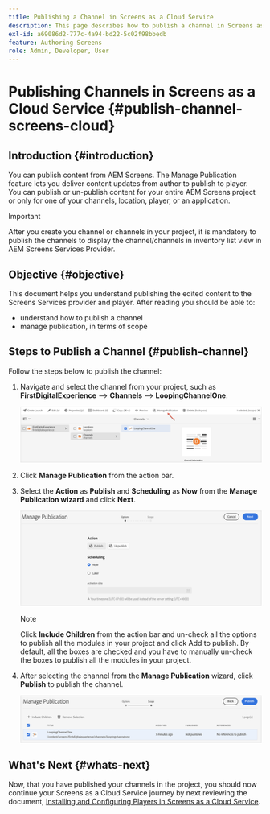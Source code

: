 ```yaml
---
title: Publishing a Channel in Screens as a Cloud Service
description: This page describes how to publish a channel in Screens as a Cloud Service.
exl-id: a69086d2-777c-4a94-bd22-5c02f98bbedb
feature: Authoring Screens
role: Admin, Developer, User
---
```

# Publishing Channels in Screens as a Cloud Service {#publish-channel-screens-cloud}

## Introduction {#introduction}

You can publish content from AEM Screens. The Manage Publication feature lets you deliver content updates from author to publish to player. You can publish or un-publish content for your entire AEM Screens project or only for one of your channels, location, player, or an application.

>[!IMPORTANT]
>After you create you channel or channels in your project, it is mandatory to publish the channels to display the channel/channels in inventory list view in AEM Screens Services Provider.

## Objective {#objective}

This document helps you understand publishing the edited content to the Screens Services provider and player. After reading you should be able to:

* understand how to publish a channel
* manage publication, in terms of scope

## Steps to Publish a Channel {#publish-channel}

Follow the steps below to publish the channel:

1. Navigate and select the channel from your project, such as **FirstDigitalExperience** --> **Channels** --> **LoopingChannelOne**.

   ![Select Channel](/help/screens-cloud/assets/create-content/managepub-1.png)

1. Click **Manage Publication** from the action bar.

1. Select the **Action** as **Publish** and **Scheduling** as **Now** from the **Manage Publication wizard** and click **Next**.

    ![Select Publish Action](/help/screens-cloud/assets/create-content/managepub-2.png)

    >[!NOTE]
    >Click **Include Children** from the action bar and un-check all the options to publish all the modules in your project and click Add to publish. By default, all the boxes are checked and you have to manually un-check the boxes to publish all the modules in your project.

1. After selecting the channel from the **Manage Publication** wizard, click **Publish** to publish the channel.

   ![Publish the Channel](/help/screens-cloud/assets/create-content/managepub-3.png)


## What's Next {#whats-next}

Now, that you have published your channels in the project, you should now continue your Screens as a Cloud Service journey by next reviewing the document, [Installing and Configuring Players in Screens as a Cloud Service](/help/screens-cloud/managing-players-registration/installing-screens-cloud-player.md).
